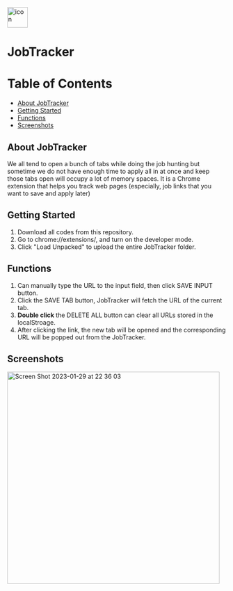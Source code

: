 <img width="47" alt="icon" src="https://user-images.githubusercontent.com/39294611/215402796-31e76c36-b52b-45c6-9ff3-336daedea444.png">

# JobTracker

# Table of Contents
- [About JobTracker](#About-JobTracker)
- [Getting Started](#Getting-Started)
- [Functions](#Functions)
- [Screenshots](#Screenshots)

## About JobTracker
We all tend to open a bunch of tabs while doing the job hunting but sometime we do not have enough time to apply all in at once and keep those tabs open will occupy a lot of memory spaces. It is a Chrome extension that helps you track web pages (especially, job links that you want to save and apply later)

## Getting Started
1. Download all codes from this repository.
2. Go to chrome://extensions/, and turn on the developer mode.
3. Click "Load Unpacked" to upload the entire JobTracker folder.

## Functions
1. Can manually type the URL to the input field, then click SAVE INPUT button.
2. Click the SAVE TAB button, JobTracker will fetch the URL of the current tab.
3. **Double click** the DELETE ALL button can clear all URLs stored in the localStroage.
4. After clicking the link, the new tab will be opened and the corresponding URL will be popped out from the JobTracker. 

## Screenshots
<img width="488" alt="Screen Shot 2023-01-29 at 22 36 03" src="https://user-images.githubusercontent.com/39294611/215405269-3b0599dd-f129-45d8-86c9-f18479b3e4d1.png">



